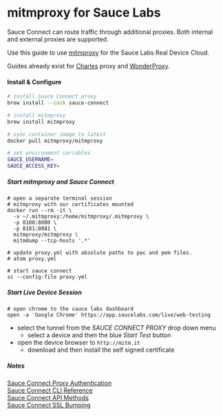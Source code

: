 
# mitmproxy for Sauce Labs




Sauce Connect can route traffic through additional proxies. Both internal and external proxies are supported.

Use this guide to use [mitmproxy](https://mitmproxy.org/) for the Sauce Labs Real Device Cloud.


Guides already exist for
[Charles](https://docs.saucelabs.com/secure-connections/sauce-connect/setup-configuration/additional-proxies/#charles-proxy-configuration) proxy
and [WonderProxy](https://wonderproxy.com/docs/devs/guides/globalize-your-testing-with-sauce).




#### Install & Configure

```sh
# install Sauce Connect proxy
brew install --cask sauce-connect

# install mitmproxy
brew install mitmproxy

# sync container image to latest
docker pull mitmproxy/mitmproxy

# set environment variables
SAUCE_USERNAME=
SAUCE_ACCESS_KEY=
```


##### Start mitmproxy and Sauce Connect


```
# open a separate terminal session
# mitmproxy with our certificates mounted
docker run --rm -it \
  -v ~/.mitmproxy:/home/mitmproxy/.mitmproxy \
  -p 8180:8080 \
  -p 8181:8081 \
  mitmproxy/mitmproxy \
  mitmdump --tcp-hosts '.*'

# update proxy.yml with absolute paths to pac and pem files.
# atom proxy.yml

# start sauce connect
sc --config-file proxy.yml
```

##### Start Live Device Session
```
# open chrome to the sauce labs dashboard
open -a 'Google Chrome' https://app.saucelabs.com/live/web-testing
```

  - select the tunnel from the _SAUCE CONNECT PROXY_ drop down menu
    - select a device and then the blue _Start Test_ button
  - open the device browser to `http://mitm.it`
    - download and then install the self signed certificate


##### Notes
[Sauce Connect Proxy Authentication ](https://docs.saucelabs.com/dev/cli/sauce-connect-proxy/#--pac-auth)  
[Sauce Connect CLI Reference](https://docs.saucelabs.com/dev/cli/sauce-connect-proxy/)  
[Sauce Connect API Methods](https://docs.saucelabs.com/dev/api/connect/)  
[Sauce Connect SSL Bumping](https://docs.saucelabs.com/secure-connections/sauce-connect/troubleshooting/#ssl-bumping)
